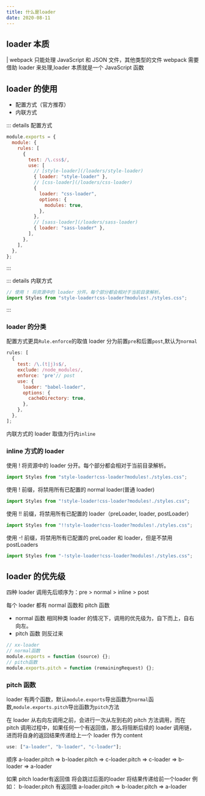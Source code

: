 ```yaml
---
title: 什么是loader
date: 2020-08-11
---
```


## loader 本质

| webpack 只能处理 JavaScript 和 JSON 文件，其他类型的文件 webpack 需要借助 loader 来处理,loader 本质就是一个 JavaScript 函数

## loader 的使用

- 配置方式（官方推荐）
- 内联方式

::: details 配置方式

```js
module.exports = {
  module: {
    rules: [
      {
        test: /\.css$/,
        use: [
          // [style-loader](/loaders/style-loader)
          { loader: "style-loader" },
          // [css-loader](/loaders/css-loader)
          {
            loader: "css-loader",
            options: {
              modules: true,
            },
          },
          // [sass-loader](/loaders/sass-loader)
          { loader: "sass-loader" },
        ],
      },
    ],
  },
};
```

:::

::: details 内联方式

```js
// 使用 ! 将资源中的 loader 分开。每个部分都会相对于当前目录解析。
import Styles from "style-loader!css-loader?modules!./styles.css";
```

:::

### loader 的分类

配置方式更具`Rule.enforce`的取值 loader 分为前置`pre`和后置`post`,默认为`normal`

```js
rules: [
  {
    test: /\.(t|j)s$/,
    exclude: /node_modules/,
    enforce: 'pre'// post
    use: {
      loader: "babel-loader",
      options: {
        cacheDirectory: true,
      },
    },
  },
];
```

内联方式的 loader 取值为行内`inline`

### inline 方式的 loader

使用 ! 将资源中的 loader 分开。每个部分都会相对于当前目录解析。

```js
import Styles from "style-loader!css-loader?modules!./styles.css";
```

使用 ! 前缀，将禁用所有已配置的 normal loader(普通 loader)

```js
import Styles from "!style-loader!css-loader?modules!./styles.css";
```

使用 !! 前缀，将禁用所有已配置的 loader（preLoader, loader, postLoader）

```js
import Styles from "!!style-loader!css-loader?modules!./styles.css";
```

使用 -! 前缀，将禁用所有已配置的 preLoader 和 loader，但是不禁用 postLoaders

```js
import Styles from "-!style-loader!css-loader?modules!./styles.css";
```

## loader 的优先级

四种 loader 调用先后顺序为：pre > normal > inline > post

每个 loader 都有 normal 函数和 pitch 函数

- normal 函数 相同种类 loader 的情况下，调用的优先级为，自下而上，自右向左。
- pitch 函数 则反过来

```js
// xx-loader
// normal函数
module.exports = function (source) {};
// pitch函数
module.exports.pitch = function (remainingRequest) {};
```

### pitch 函数

loader 有两个函数，默认`module.exports`导出函数为`normal`函数,`module.exports.pitch`导出函数为`pitch`方法

在 loader 从右向左调用之前，会进行一次从左到右的 pitch 方法调用，而在 pitch 调用过程中，如果任何一个有返回值，那么将阻断后续的 loader 调用链，进而将自身的返回结果传递给上一个 loader 作为 content

```js
use: ["a-loader", "b-loader", "c-loader"];
```

顺序
a-loader.pitch => b-loader.pitch => c-loader.pitch => c-loader => b-loader => a-loader

如果 pitch loader有返回值 将会跳过后面的loader 将结果传递给前一个loader
例如： b-loader.pitch 有返回值
a-loader.pitch => b-loader.pitch => a-loader

